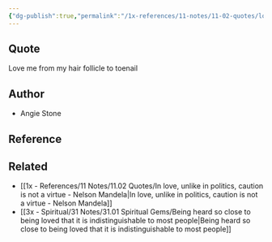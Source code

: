 ```yaml
---
{"dg-publish":true,"permalink":"/1x-references/11-notes/11-02-quotes/love-me-from-my-hair-follicle-to-toenail-angie-stone/","title":"Love me from my hair follicle to toenail - Angie Stone","created":"2023-09-11T08:26:49.875+03:00","updated":"2024-02-14T20:18:40.679+03:00"}
---
```



## Quote
Love me from my hair follicle to toenail 

## Author
- Angie Stone

## Reference


## Related
- [[1x - References/11 Notes/11.02 Quotes/In love, unlike in politics, caution is not a virtue - Nelson Mandela\|In love, unlike in politics, caution is not a virtue - Nelson Mandela]]
- [[3x - Spiritual/31 Notes/31.01 Spiritual Gems/Being heard so close to being loved that it is indistinguishable to most people\|Being heard so close to being loved that it is indistinguishable to most people]]
